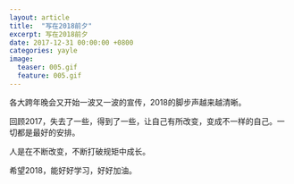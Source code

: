 ```yaml
---
layout: article
title:  "写在2018前夕"
excerpt: 写在2018前夕
date: 2017-12-31 00:00:00 +0800
categories: yayle 
image:
  teaser: 005.gif
  feature: 005.gif
---
```



 各大跨年晚会又开始一波又一波的宣传，2018的脚步声越来越清晰。
 
 回顾2017，失去了一些，得到了一些，让自己有所改变，变成不一样的自己。一切都是最好的安排。
 
 人是在不断改变，不断打破规矩中成长。
 
 希望2018，能好好学习，好好加油。
 